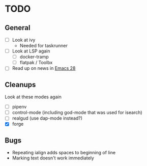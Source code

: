 # TODO

## General

- [ ] Look at ivy
  - Needed for taskrunner
- [ ] Look at LSP again
  - [ ] docker-tramp
  - [ ] flatpak / Toolbx
- [ ] Read up on news in [Emacs 28][1]

## Cleanups

Look at these modes again

- [ ] pipenv
- [ ] control-mode (including god-mode that was used for isearch)
- [ ] realgud (use dap-mode instead?)
- [x] forge

## Bugs

- Repeating ialign adds spaces to beginning of line
- Marking text doesn't work immediately

[1]: https://www.masteringemacs.org/article/whats-new-in-emacs-28-1
